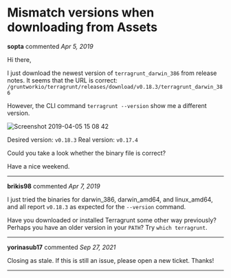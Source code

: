 # Mismatch versions when downloading from Assets

**sopta** commented *Apr 5, 2019*

Hi there,

I just download the newest version of `terragrunt_darwin_386` from release notes. It seems that the URL is correct: `/gruntworkio/terragrunt/releases/download/v0.18.3/terragrunt_darwin_386`

However, the CLI command `terragrunt --version` show me a different version.

![Screenshot 2019-04-05 15 08 42](https://user-images.githubusercontent.com/3351693/55629960-cc9bc080-57b4-11e9-99a8-9fb0d7b1e89e.png)

Desired version: `v0.18.3`
Real version: `v0.17.4`

Could you take a look whether the binary file is correct?

Have a nice weekend.
<br />
***


**brikis98** commented *Apr 7, 2019*

I just tried the binaries for darwin_386, darwin_amd64, and linux_amd64, and all report `v0.18.3` as expected for the `--version` command.

Have you downloaded or installed Terragrunt some other way previously? Perhaps you have an older version in your `PATH`? Try `which terragrunt`.
***

**yorinasub17** commented *Sep 27, 2021*

Closing as stale. If this is still an issue, please open a new ticket. Thanks!
***


